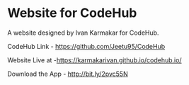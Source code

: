 # Website for CodeHub

A website designed by Ivan Karmakar for CodeHub.

CodeHub Link - https://github.com/Jeetu95/CodeHub

Website Live at -https://karmakarivan.github.io/codehub.io/

Download the App - http://bit.ly/2pvc55N
